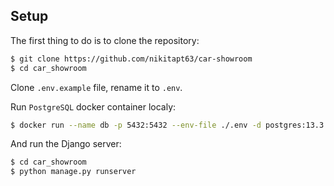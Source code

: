 ## Setup

The first thing to do is to clone the repository:

```sh
$ git clone https://github.com/nikitapt63/car-showroom
$ cd car_showroom
```

Clone `.env.example` file, rename it to `.env`.

Run `PostgreSQL` docker container localy:

```sh
$ docker run --name db -p 5432:5432 --env-file ./.env -d postgres:13.3
```

And run the Django server:

```sh
$ cd car_showroom
$ python manage.py runserver
```